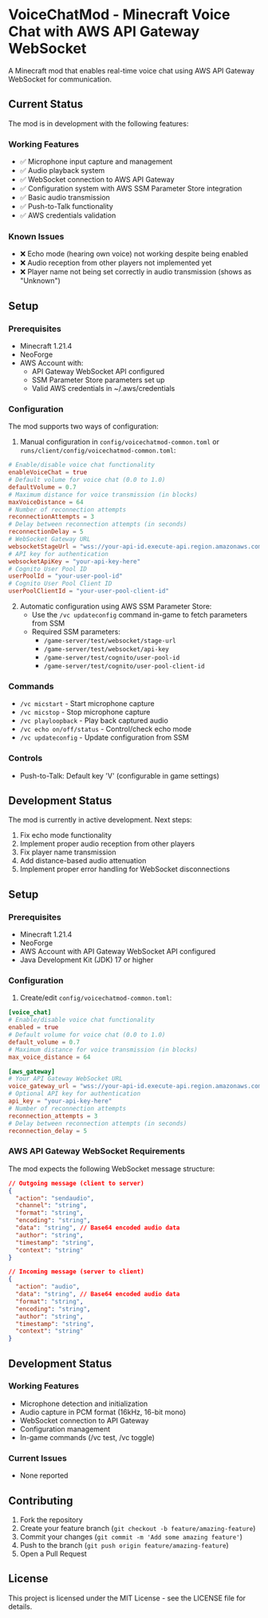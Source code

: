 # VoiceChatMod - Minecraft Voice Chat with AWS API Gateway WebSocket

A Minecraft mod that enables real-time voice chat using AWS API Gateway WebSocket for communication.

## Current Status

The mod is in development with the following features:

### Working Features
- ✅ Microphone input capture and management
- ✅ Audio playback system
- ✅ WebSocket connection to AWS API Gateway
- ✅ Configuration system with AWS SSM Parameter Store integration
- ✅ Basic audio transmission
- ✅ Push-to-Talk functionality
- ✅ AWS credentials validation

### Known Issues
- ❌ Echo mode (hearing own voice) not working despite being enabled
- ❌ Audio reception from other players not implemented yet
- ❌ Player name not being set correctly in audio transmission (shows as "Unknown")

## Setup

### Prerequisites

- Minecraft 1.21.4
- NeoForge
- AWS Account with:
  - API Gateway WebSocket API configured
  - SSM Parameter Store parameters set up
  - Valid AWS credentials in ~/.aws/credentials

### Configuration

The mod supports two ways of configuration:

1. Manual configuration in `config/voicechatmod-common.toml` or `runs/client/config/voicechatmod-common.toml`:
```toml
# Enable/disable voice chat functionality
enableVoiceChat = true
# Default volume for voice chat (0.0 to 1.0)
defaultVolume = 0.7
# Maximum distance for voice transmission (in blocks)
maxVoiceDistance = 64
# Number of reconnection attempts
reconnectionAttempts = 3
# Delay between reconnection attempts (in seconds)
reconnectionDelay = 5
# WebSocket Gateway URL
websocketStageUrl = "wss://your-api-id.execute-api.region.amazonaws.com/stage"
# API key for authentication
websocketApiKey = "your-api-key-here"
# Cognito User Pool ID
userPoolId = "your-user-pool-id"
# Cognito User Pool Client ID
userPoolClientId = "your-user-pool-client-id"
```

2. Automatic configuration using AWS SSM Parameter Store:
   - Use the `/vc updateconfig` command in-game to fetch parameters from SSM
   - Required SSM parameters:
     - `/game-server/test/websocket/stage-url`
     - `/game-server/test/websocket/api-key`
     - `/game-server/test/cognito/user-pool-id`
     - `/game-server/test/cognito/user-pool-client-id`

### Commands

- `/vc micstart` - Start microphone capture
- `/vc micstop` - Stop microphone capture
- `/vc playloopback` - Play back captured audio
- `/vc echo on/off/status` - Control/check echo mode
- `/vc updateconfig` - Update configuration from SSM

### Controls

- Push-to-Talk: Default key 'V' (configurable in game settings)

## Development Status

The mod is currently in active development. Next steps:
1. Fix echo mode functionality
2. Implement proper audio reception from other players
3. Fix player name transmission
4. Add distance-based audio attenuation
5. Implement proper error handling for WebSocket disconnections

## Setup

### Prerequisites

- Minecraft 1.21.4
- NeoForge
- AWS Account with API Gateway WebSocket API configured
- Java Development Kit (JDK) 17 or higher

### Configuration

1. Create/edit `config/voicechatmod-common.toml`:
```toml
[voice_chat]
# Enable/disable voice chat functionality
enabled = true
# Default volume for voice chat (0.0 to 1.0)
default_volume = 0.7
# Maximum distance for voice transmission (in blocks)
max_voice_distance = 64

[aws_gateway]
# Your API Gateway WebSocket URL
voice_gateway_url = "wss://your-api-id.execute-api.region.amazonaws.com/stage"
# Optional API key for authentication
api_key = "your-api-key-here"
# Number of reconnection attempts
reconnection_attempts = 3
# Delay between reconnection attempts (in seconds)
reconnection_delay = 5
```

### AWS API Gateway WebSocket Requirements

The mod expects the following WebSocket message structure:

```json
// Outgoing message (client to server)
{
  "action": "sendaudio",
  "channel": "string",
  "format": "string",
  "encoding": "string",
  "data": "string", // Base64 encoded audio data
  "author": "string",
  "timestamp": "string",
  "context": "string"
}

// Incoming message (server to client)
{
  "action": "audio",
  "data": "string", // Base64 encoded audio data
  "format": "string",
  "encoding": "string",
  "author": "string",
  "timestamp": "string",
  "context": "string"
}
```

## Development Status

### Working Features
- Microphone detection and initialization
- Audio capture in PCM format (16kHz, 16-bit mono)
- WebSocket connection to API Gateway
- Configuration management
- In-game commands (/vc test, /vc toggle)

### Current Issues
- None reported

## Contributing

1. Fork the repository
2. Create your feature branch (`git checkout -b feature/amazing-feature`)
3. Commit your changes (`git commit -m 'Add some amazing feature'`)
4. Push to the branch (`git push origin feature/amazing-feature`)
5. Open a Pull Request

## License

This project is licensed under the MIT License - see the LICENSE file for details.